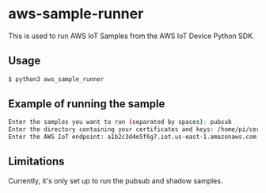# aws-sample-runner
This is used to run AWS IoT Samples from the AWS IoT Device Python SDK.
## Usage
```bash
$ python3 aws_sample_runner
```
## Example of running the sample
```bash
Enter the samples you want to run (separated by spaces): pubsub
Enter the directory containing your certificates and keys: /home/pi/certs
Enter the AWS IoT endpoint: a1b2c3d4e5f6g7.iot.us-east-1.amazonaws.com
```
## Limitations
Currently, it's only set up to run the pubsub and shadow samples.